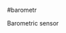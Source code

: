 <!--- Created:2017-01-02T13:57:00.828385: ---> 
<!--- Author:Mlab: ---> 
<!--- AuthorEmail:email@mlab.cz: ---> 
<!--- Tags:None: ---> 
<!--- Ust:rtDescription.en]
Barometric sensor

[InfoShortDescription.cs]
Snímač atmosférického tlaku

[InfoLongDescription.en]


[InfoLongDescription.cs]
Malý digitální barometr s čipem MS5534A.
[End]: ---> 
<!--- Name:barometr: --->
#barometr 
<!--- LongName --->
Barometric sensor
<!--- ELongName ---> 

<!--- Lead --->

<!--- ELead ---> 


​
​
<!--- Description --->
<!--- EDescription --->
<!--- Content --->
<!--- EContent --->
            